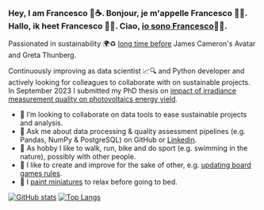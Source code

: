 ### Hey, I am Francesco 👋☕. Bonjour, je m'appelle Francesco 👋🍷. Hallo, ik heet Francesco 👋🍺. Ciao, [io sono Francesco](https://www.youtube.com/watch?v=Jt2fv7ort_g)👋🍝. 

Passionated in sustainability 🌍♻ [long time before](https://www.youtube.com/channel/UCrLDNeNHGKjvlukPQYQCqPg) James Cameron's Avatar and Greta Thunberg.

Continuously improving as data scientist 📈🔍 and Python developer and actively looking for colleagues to collaborate with on sustainable projects. In September 2023 I submitted my PhD thesis on [impact of irradiance measurement quality on photovoltaics energy yield](https://repository.lboro.ac.uk/articles/conference_contribution/Evaluation_of_uncertainty_sources_and_propagation_from_irradiance_sensors_to_PV_energy_production/9555833).

- 👯 I’m looking to collaborate on data tools to ease sustainable projects and analysis.
- 💬 Ask me about data processing & quality assessment pipelines (e.g. Pandas, NumPy & PostgreSQL) on GitHub or [Linkedin](https://www.linkedin.com/in/francescomariottini/).
- 🌳 As hobby I like to walk, run, bike and do sport (e.g. swimming in the nature), possibly with other people.
- 🎲 I like to create and improve for the sake of other, e.g. [updating board games rules](https://boardgamegeek.com/user/Mithrandir82).
- 🎨 I [paint miniatures](https://drive.google.com/drive/folders/1qc4YbXmMh4F4Q8mO-b8rzTL3fhWDRYAi?usp=sharing) to relax before going to bed.

<!---[![Top Langs](https://github-readme-stats.vercel.app/api/top-langs/?username=FrancescoMariottini)](https://github.com/FrancescoMariottini/github-readme-stats)--->

[![GitHub stats](https://github-readme-stats.vercel.app/api?username=FrancescoMariottini)](https://github.com/FrancescoMariottini/github-readme-stats)
[![Top Langs](https://github-readme-stats.vercel.app/api/top-langs/?username=FrancescoMariottini&layout=compact)](https://github.com/FrancescoMariottini/github-readme-stats)


